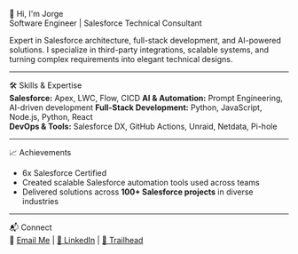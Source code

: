 👋 Hi, I'm Jorge  
Software Engineer | Salesforce Technical Consultant

Expert in Salesforce architecture, full-stack development, and AI-powered solutions. I specialize in third-party integrations, scalable systems, and turning complex requirements into elegant technical designs.

---

🛠️ Skills & Expertise  
**Salesforce:** Apex, LWC, Flow, CICD
**AI & Automation:** Prompt Engineering, AI-driven development
**Full-Stack Development:** Python, JavaScript, Node.js, Python, React  
**DevOps & Tools:** Salesforce DX, GitHub Actions, Unraid, Netdata, Pi-hole

---

📈 Achievements  
- 6x Salesforce Certified
- Created scalable Salesforce automation tools used across teams  
- Delivered solutions across **100+ Salesforce projects** in diverse industries

---

📬 Connect  
📧 [Email Me](mailto:jorgevaldespuig@gmail.com) | [🔗 LinkedIn](https://www.linkedin.com/in/jorgevaldespuig) | [🌟 Trailhead](https://www.salesforce.com/trailblazer/jvaldesp)
